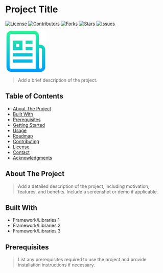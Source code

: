 # Project Title

[![License](https://img.shields.io/badge/license-MIT-blue.svg)](https://opensource.org/licenses/MIT)
[![Contributors](https://img.shields.io/github/contributors/username/repo.svg)](https://github.com/username/repo/graphs/contributors)
[![Forks](https://img.shields.io/github/forks/username/repo.svg)](https://github.com/username/repo/network/members)
[![Stars](https://img.shields.io/github/stars/username/repo.svg)](https://github.com/username/repo/stargazers)
[![Issues](https://img.shields.io/github/issues/username/repo.svg)](https://github.com/username/repo/issues)

![Project Logo](logo.png)

> Add a brief description of the project.

## Table of Contents

- [About The Project](#about-the-project)
- [Built With](#built-with)
- [Prerequisites](#prerequisites)
- [Getting Started](#getting-started)
- [Usage](#usage)
- [Roadmap](#roadmap)
- [Contributing](#contributing)
- [License](#license)
- [Contact](#contact)
- [Acknowledgments](#acknowledgments)

## About The Project

> Add a detailed description of the project, including motivation, features, and benefits. Include a screenshot or demo if applicable.

## Built With

- Framework/Libraries 1
- Framework/Libraries 2
- Framework/Libraries 3

## Prerequisites

> List any prerequisites required to use the project and provide installation instructions if necessary.

